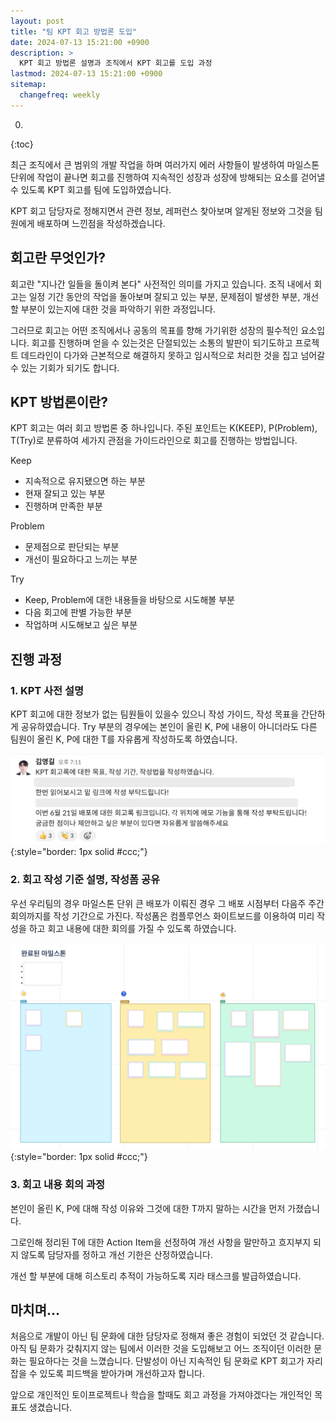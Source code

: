 ```yaml
---
layout: post
title: "팀 KPT 회고 방법론 도입"
date: 2024-07-13 15:21:00 +0900
description: >
  KPT 회고 방법론 설명과 조직에서 KPT 회고를 도입 과정
lastmod: 2024-07-13 15:21:00 +0900
sitemap:
  changefreq: weekly
---
```


0. 
{:toc}

최근 조직에서 큰 범위의 개발 작업을 하며 여러가지 에러 사항들이 발생하여 마일스톤 단위에 작업이 끝나면 회고를 진행하여 지속적인 성장과 성장에 방해되는 요소를 걷어낼 수 있도록 KPT 회고를 팀에 도입하였습니다.

KPT 회고 담당자로 정해지면서 관련 정보, 레퍼런스 찾아보며 알게된 정보와 그것을 팀원에게 배포하며 느낀점을 작성하겠습니다.

## 회고란 무엇인가?

회고란 "지나간 일들을 돌이켜 본다" 사전적인 의미를 가지고 있습니다. 조직 내에서 회고는 일정 기간 동안의 작업을 돌아보며 잘되고 있는 부분, 문제점이 발생한 부분, 개선할 부분이 있는지에 대한 것을 파악하기 위한 과정입니다.

그러므로 회고는 어떤 조직에서나 공동의 목표를 향해 가기위한 성장의 필수적인 요소입니다.
회고를 진행하며 얻을 수 있는것은 단절되있는 소통의 발판이 되기도하고 프로젝트 데드라인이 다가와 근본적으로 해결하지 못하고 임시적으로 처리한 것을 집고 넘어갈수 있는 기회가 되기도 합니다.

## KPT 방법론이란?

KPT 회고는 여러 회고 방법론 중 하나입니다. 주된 포인트는 K(KEEP), P(Problem), T(Try)로 분류하여 세가지 관점을 가이드라인으로 회고를 진행하는 방법입니다.

Keep
- 지속적으로 유지됐으면 하는 부분
- 현재 잘되고 있는 부분
- 진행하며 만족한 부분

Problem
- 문제점으로 판단되는 부분
- 개선이 필요하다고 느끼는 부분

Try
- Keep, Problem에 대한 내용들을 바탕으로 시도해볼 부분
- 다음 회고에 판별 가능한 부분
- 작업하며 시도해보고 싶은 부분

## 진행 과정

### 1. KPT 사전 설명

KPT 회고에 대한 정보가 없는 팀원들이 있을수 있으니 작성 가이드, 작성 목표을 간단하게 공유하였습니다.
Try 부분의 경우에는 본인이 올린 K, P에 내용이 아니더라도 다른 팀원이 올린 K, P에 대한 T를 자유롭게 작성하도록 하였습니다.

![kpt2](/assets/img/it/kpt2.png){:style="border: 1px solid #ccc;"}

### 2. 회고 작성 기준 설명, 작성폼 공유

우선 우리팀의 경우 마일스톤 단위 큰 배포가 이뤄진 경우 그 배포 시점부터 다음주 주간 회의까지를 작성 기간으로 가진다.
작성폼은 컴플루언스 화이트보드를 이용하여 미리 작성을 하고 회고 내용에 대한 회의를 가질 수 있도록 하였습니다.



![kpt1](/assets/img/it/kpt1.png){:style="border: 1px solid #ccc;"}

### 3. 회고 내용 회의 과정

본인이 올린 K, P에 대해 작성 이유와 그것에 대한 T까지 말하는 시간을 먼저 가졌습니다.

그로인해 정리된 T에 대한 Action Item을 선정하여 개선 사항을 말만하고 흐지부지 되지 않도록 담당자를 정하고 개선 기한은 산정하였습니다.

개선 할 부분에 대해 히스토리 추적이 가능하도록 지라 태스크를 발급하였습니다.

## 마치며...

처음으로 개발이 아닌 팀 문화에 대한 담당자로 정해져 좋은 경험이 되었던 것 같습니다. 아직 팀 문화가 갖춰지지 않는 팀에서 이러한 것을 도입해보고 어느 조직이던 이러한 문화는 필요하다는 것을 느꼈습니다. 단발성이 아닌 지속적인 팀 문화로 KPT 회고가 자리 잡을 수 있도록 피드백을 받아가며 개선하고자 합니다.

앞으로 개인적인 토이프로젝트나 학습을 할때도 회고 과정을 가져야겠다는 개인적인 목표도 생겼습니다.

